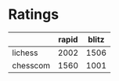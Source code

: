 # Ratings

|          | rapid | blitz |
|----------|-------|-------|
| lichess  | 2002 | 1506 |
| chesscom | 1560 | 1001 |
